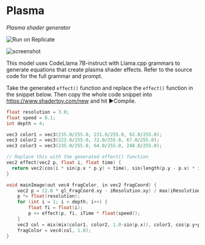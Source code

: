 # Plasma

_Plasma shader generator_

![Run on Replicate](https://replicate.com/andreasjansson/plasma/badge)

![screenshot](https://tjzk.replicate.delivery/models_models_cover_image/4754cd33-9599-4fde-88ab-b4498c610253/cap.gif)

This model uses CodeLlama 7B-instruct with Llama.cpp grammars to generate equations that create plasma shader effects. Refer to the source code for the full grammar and prompt.

Take the generated `effect()` function and replace the `effect()` function in the snippet below. Then copy the whole code snippet into https://www.shadertoy.com/new and hit ▶Compile.

```c
float resolution = 3.0;
float speed = 0.1;
int depth = 4;

vec3 color1 = vec3(235.0/255.0, 231.0/255.0, 92.0/255.0);
vec3 color2 = vec3(223.0/255.0, 72.0/255.0, 67.0/255.0);
vec3 color3 = vec3(235.0/255.0, 64.0/255.0, 240.0/255.0);

// Replace this with the generated effect() function
vec2 effect(vec2 p, float i, float time) {
  return vec2(cos(i * sin(p.x * p.y) + time), sin(length(p.y - p.x) * i + time));
}

void mainImage(out vec4 fragColor, in vec2 fragCoord) {
    vec2 p = (2.0 * gl_FragCoord.xy - iResolution.xy) / max(iResolution.x, iResolution.y);
    p *= float(resolution);
    for (int i = 1; i < depth; i++) {
        float fi = float(i);
        p += effect(p, fi, iTime * float(speed));
    }
    vec3 col = mix(mix(color1, color2, 1.0-sin(p.x)), color3, cos(p.y+p.x));
    fragColor = vec4(col, 1.0);
}
```
